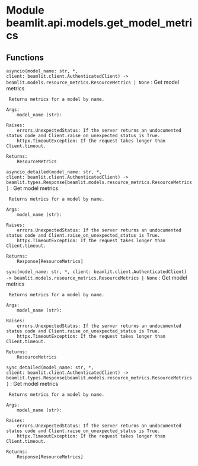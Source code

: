 Module beamlit.api.models.get_model_metrics
===========================================

Functions
---------

`asyncio(model_name: str, *, client: beamlit.client.AuthenticatedClient) ‑> beamlit.models.resource_metrics.ResourceMetrics | None`
:   Get model metrics
    
     Returns metrics for a model by name.
    
    Args:
        model_name (str):
    
    Raises:
        errors.UnexpectedStatus: If the server returns an undocumented status code and Client.raise_on_unexpected_status is True.
        httpx.TimeoutException: If the request takes longer than Client.timeout.
    
    Returns:
        ResourceMetrics

`asyncio_detailed(model_name: str, *, client: beamlit.client.AuthenticatedClient) ‑> beamlit.types.Response[beamlit.models.resource_metrics.ResourceMetrics]`
:   Get model metrics
    
     Returns metrics for a model by name.
    
    Args:
        model_name (str):
    
    Raises:
        errors.UnexpectedStatus: If the server returns an undocumented status code and Client.raise_on_unexpected_status is True.
        httpx.TimeoutException: If the request takes longer than Client.timeout.
    
    Returns:
        Response[ResourceMetrics]

`sync(model_name: str, *, client: beamlit.client.AuthenticatedClient) ‑> beamlit.models.resource_metrics.ResourceMetrics | None`
:   Get model metrics
    
     Returns metrics for a model by name.
    
    Args:
        model_name (str):
    
    Raises:
        errors.UnexpectedStatus: If the server returns an undocumented status code and Client.raise_on_unexpected_status is True.
        httpx.TimeoutException: If the request takes longer than Client.timeout.
    
    Returns:
        ResourceMetrics

`sync_detailed(model_name: str, *, client: beamlit.client.AuthenticatedClient) ‑> beamlit.types.Response[beamlit.models.resource_metrics.ResourceMetrics]`
:   Get model metrics
    
     Returns metrics for a model by name.
    
    Args:
        model_name (str):
    
    Raises:
        errors.UnexpectedStatus: If the server returns an undocumented status code and Client.raise_on_unexpected_status is True.
        httpx.TimeoutException: If the request takes longer than Client.timeout.
    
    Returns:
        Response[ResourceMetrics]